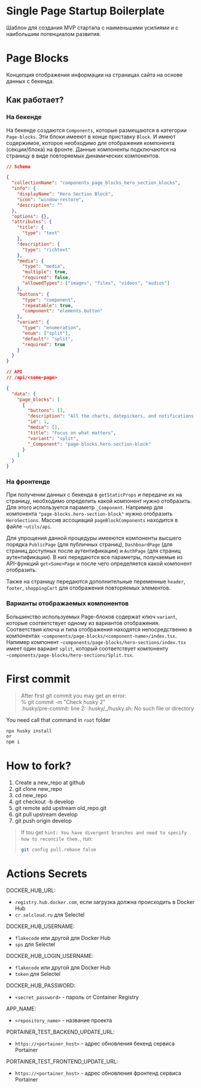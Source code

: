 # Single Page Startup Boilerplate

Шаблон для создания MVP стартапа с наименьшими усилиями и с наибольшим потенциалом развития.

# Page Blocks

Концепция отображения информации на страницах сайта на основе данных с бекенда.

## Как работает?

### На бекенде

На бекенде создаются `Components`, которые размещаются в категории `Page-blocks`. Эти блоки имееют в конце приставку `Block`. И имеют содержимое, которое необходимо для отображения компонента (секции/блока) на фронте. Данные компоненты подключаются на страницу в виде повторяемых динамических компонентов.

```json
// Schema

{
  "collectionName": "components_page_blocks_hero_section_blocks",
  "info": {
    "displayName": "Hero Section Block",
    "icon": "window-restore",
    "description": ""
  },
  "options": {},
  "attributes": {
    "title": {
      "type": "text"
    },
    "description": {
      "type": "richtext"
    },
    "media": {
      "type": "media",
      "multiple": true,
      "required": false,
      "allowedTypes": ["images", "files", "videos", "audios"]
    },
    "buttons": {
      "type": "component",
      "repeatable": true,
      "component": "elements.button"
    },
    "variant": {
      "type": "enumeration",
      "enum": ["split"],
      "default": "split",
      "required": true
    }
  }
}
```

```json
// API
// /api/<some-page>

{
  "data": {
    "page_blocks": [
      {
        "buttons": [],
        "description": "All the charts, datepickers, and notifications in the world can't beat checking off some items on a paper card.",
        "id": 1,
        "media": [],
        "title": "Focus on what matters",
        "variant": "split",
        "_Component": "page-blocks.hero-section-block"
      }
    ]
  }
}
```

### На фронтенде

При получении данных с бекенда в `getStaticProps` и передаче их на страницу, необходимо определить какой компонент нужно отобразить. Для этого используется параметр `_Component`. Например для компонента `"page-blocks.hero-section-block"` нужно отобразить `HeroSections`. Массив ассоциаций `pageBlockComponents` находится в файле `~utils/api`.

Для упрощения данной процедуры имееются компоненты высшего порядка `PublicPage` (для публичных страниц), `DashboardPage` (для страниц доступных после аутентификации) и `AuthPage` (для страниц аутентификации). В них передаются все параметры, получаемые из API-функций `get<Some>Page` и после чего определяется какой компонент отобразить.

Также на страницу передаются дополнительные переменные `header`, `footer`, `shoppingCart` для отображения повторяемых элементов.

### Варианты отображаемых компонентов

Большинство используемых Page-блоков содержат ключ `variant`, которые соответствует одному из вариантов отображения. Соответствия ключа и типа отображения находятся непосредственно в компонентах `~components/page-blocks/<component-name>/index.tsx`. Напимер компонент `~components/page-blocks/hero-sections/index.tsx` имеет один вариант `split`, который соответствует компоненту `~components/page-blocks/hero-sections/Split.tsx`.

# First commit

> After first git commit you may get an error: \
> % git commit -m "Check husky 2" \
> .husky/pre-commit: line 2: .husky/\_/husky.sh: No such file or directory

You need call that command in `root` folder

```bash
npx husky install
or
npm i
```

# How to fork?

1. Create a new_repo at github
2. git clone new_repo
3. cd new_repo
4. git checkout -b develop
5. git remote add upstream old_repo.git
6. git pull upstream develop
7. git push origin develop

> If tou get `hint: You have divergent branches and need to specify how to reconcile them.`, run:
>
> ```bash
> git config pull.rebase false
> ```

# Actions Secrets

DOCKER_HUB_URL:

- `registry.hub.docker.com`, если загрузка должна происходить в Docker Hub
- `cr.selcloud.ru` для Selectel

DOCKER_HUB_USERNAME:

- `flakecode` или другой для Docker Hub
- `sps` для Selectel

DOCKER_HUB_LOGIN_USERNAME:

- `flakecode` или другой для Docker Hub
- `token` для Selectel

DOCKER_HUB_PASSWORD:

- `<secret_password>` - пароль от Container Registry

APP_NAME:

- `<repository_name>` - название проекта

PORTAINER_TEST_BACKEND_UPDATE_URL:

- `https://<portainer_host>` - адрес обновления бекенд сервиса Portainer

PORTAINER_TEST_FRONTEND_UPDATE_URL:

- `https://<portainer_host>` - адрес обновления фронтенд сервиса Portainer

